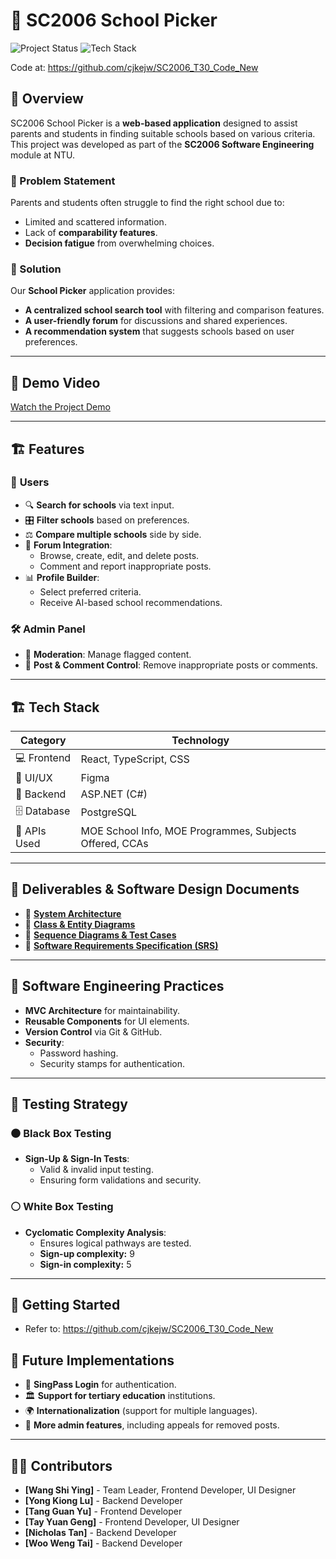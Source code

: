 # 🏫 SC2006 School Picker

![Project Status](https://img.shields.io/badge/Status-Completed-green)
![Tech Stack](https://img.shields.io/badge/Tech%20Stack-React%20%7C%20TypeScript%20%7C%20ASP.NET%20%7C%20PostgreSQL%20%7C%20CSS-blue)

Code at: https://github.com/cjkejw/SC2006_T30_Code_New

## 📌 Overview
SC2006 School Picker is a **web-based application** designed to assist parents and students in finding suitable schools based on various criteria. This project was developed as part of the **SC2006 Software Engineering** module at NTU.

### 🚀 Problem Statement
Parents and students often struggle to find the right school due to:
- Limited and scattered information.
- Lack of **comparability features**.
- **Decision fatigue** from overwhelming choices.

### 🎯 Solution
Our **School Picker** application provides:
- **A centralized school search tool** with filtering and comparison features.
- **A user-friendly forum** for discussions and shared experiences.
- **A recommendation system** that suggests schools based on user preferences.

---

## 🎥 Demo Video
[Watch the Project Demo](./Demo%20Video.mp4)

---

## 🏗️ Features
### 🏫 **Users**
- 🔍 **Search for schools** via text input.
- 🎛️ **Filter schools** based on preferences.
- ⚖️ **Compare multiple schools** side by side.
- 💬 **Forum Integration**:
  - Browse, create, edit, and delete posts.
  - Comment and report inappropriate posts.
- 📊 **Profile Builder**:
  - Select preferred criteria.
  - Receive AI-based school recommendations.

### 🛠 **Admin Panel**
- 🚩 **Moderation**: Manage flagged content.
- 🛑 **Post & Comment Control**: Remove inappropriate posts or comments.

---

## 🏗️ Tech Stack
| **Category**  | **Technology**  |
|--------------|----------------|
| 💻 Frontend  | React, TypeScript, CSS |
| 🎨 UI/UX  | Figma  |
| 🔧 Backend  | ASP.NET (C#) |
| 🗄️ Database | PostgreSQL |
| 🔌 APIs Used  | MOE School Info, MOE Programmes, Subjects Offered, CCAs |


---

## 📑 Deliverables & Software Design Documents
- 📌 **[System Architecture](./Deliverables/System%20Architecture.png)**
- 📌 **[Class & Entity Diagrams](./Deliverables/Entity%20Class%20diagram.png)**
- 📌 **[Sequence Diagrams & Test Cases](./Deliverables/Sequence%20Diagrams%20and%20Test%20Cases.pdf)**
- 📌 **[Software Requirements Specification (SRS)](./Deliverables/Software%20Requirements%20Specification.pdf)**

---

## 🔬 Software Engineering Practices
- **MVC Architecture** for maintainability.
- **Reusable Components** for UI elements.
- **Version Control** via Git & GitHub.
- **Security**:
  - Password hashing.
  - Security stamps for authentication.

---

## 🔎 Testing Strategy
### ⚫ Black Box Testing
- **Sign-Up & Sign-In Tests**:
  - Valid & invalid input testing.
  - Ensuring form validations and security.

### ⚪ White Box Testing
- **Cyclomatic Complexity Analysis**:
  - Ensures logical pathways are tested.
  - **Sign-up complexity:** 9
  - **Sign-in complexity:** 5

---

## 🚀 Getting Started
- Refer to: https://github.com/cjkejw/SC2006_T30_Code_New

## 🔮 Future Implementations

- 🔐 **SingPass Login** for authentication.
- 🏛 **Support for tertiary education** institutions.
- 🌍 **Internationalization** (support for multiple languages).
- 🔧 **More admin features**, including appeals for removed posts.

---

## 👨‍💻 Contributors

- **[Wang Shi Ying]** - Team Leader, Frontend Developer, UI Designer
- **[Yong Kiong Lu]** - Backend Developer
- **[Tang Guan Yu]** - Frontend Developer
- **[Tay Yuan Geng]** - Frontend Developer, UI Designer
- **[Nicholas Tan]** - Backend Developer
- **[Woo Weng Tai]** - Backend Developer



